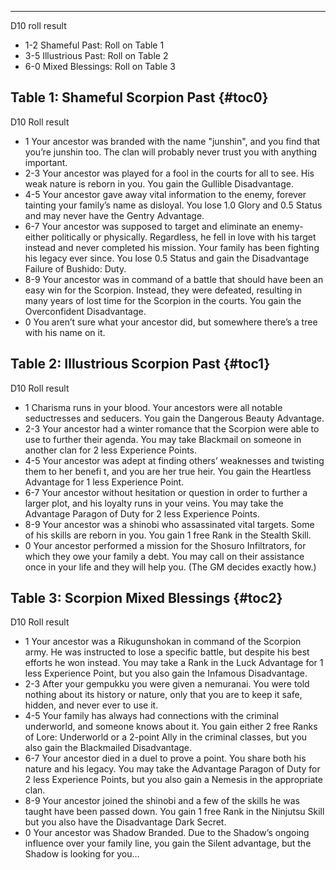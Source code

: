 ---
D10 roll result

- 1-2 Shameful Past: Roll on Table 1
- 3-5 Illustrious Past: Roll on Table 2
- 6-0 Mixed Blessings: Roll on Table 3

## <span>Table 1: Shameful Scorpion Past</span> {#toc0}

D10 Roll result

- 1 Your ancestor was branded with the name &quot;junshin&quot;, and you find that you’re junshin too. The clan will probably never trust you with anything important.
- 2-3 Your ancestor was played for a fool in the courts for all to see. His weak nature is reborn in you. You gain the Gullible Disadvantage.
- 4-5 Your ancestor gave away vital information to the enemy, forever tainting your family’s name as disloyal. You lose 1.0 Glory and 0.5 Status and may never have the Gentry Advantage.
- 6-7 Your ancestor was supposed to target and eliminate an enemy-either politically or physically. Regardless, he fell in love with his target instead and never completed his mission. Your family has been fighting his legacy ever since. You lose 0.5 Status and gain the Disadvantage Failure of Bushido: Duty.
- 8-9 Your ancestor was in command of a battle that should have been an easy win for the Scorpion. Instead, they were defeated, resulting in many years of lost time for the Scorpion in the courts. You gain the Overconfident Disadvantage.
- 0 You aren’t sure what your ancestor did, but somewhere there’s a tree with his name on it.

## <span>Table 2: Illustrious Scorpion Past</span> {#toc1}

D10 Roll result

- 1 Charisma runs in your blood. Your ancestors were all notable seductresses and seducers. You gain the Dangerous Beauty Advantage.
- 2-3 Your ancestor had a winter romance that the Scorpion were able to use to further their agenda. You may take Blackmail on someone in another clan for 2 less Experience Points.
- 4-5 Your ancestor was adept at finding others’ weaknesses and twisting them to her benefi t, and you are her true heir. You gain the Heartless Advantage for 1 less Experience Point.
- 6-7 Your ancestor without hesitation or question in order to further a larger plot, and his loyalty runs in your veins. You may take the Advantage Paragon of Duty for 2 less Experience Points.
- 8-9 Your ancestor was a shinobi who assassinated vital targets. Some of his skills are reborn in you. You gain 1 free Rank in the Stealth Skill.
- 0 Your ancestor performed a mission for the Shosuro Infiltrators, for which they owe your family a debt. You may call on their assistance once in your life and they will help you. (The GM decides exactly how.)

## <span>Table 3: Scorpion Mixed Blessings</span> {#toc2}

D10 Roll result

- 1 Your ancestor was a Rikugunshokan in command of the Scorpion army. He was instructed to lose a specific battle, but despite his best efforts he won instead. You may take a Rank in the Luck Advantage for 1 less Experience Point, but you also gain the Infamous Disadvantage.
- 2-3 After your gempukku you were given a nemuranai. You were told nothing about its history or nature, only that you are to keep it safe, hidden, and never ever to use it.
- 4-5 Your family has always had connections with the criminal underworld, and someone knows about it. You gain either 2 free Ranks of Lore: Underworld or a 2-point Ally in the criminal classes, but you also gain the Blackmailed Disadvantage.
- 6-7 Your ancestor died in a duel to prove a point. You share both his nature and his legacy. You may take the Advantage Paragon of Duty for 2 less Experience Points, but you also gain a Nemesis in the appropriate clan.
- 8-9 Your ancestor joined the shinobi and a few of the skills he was taught have been passed down. You gain 1 free Rank in the Ninjutsu Skill but you also have the Disadvantage Dark Secret.
- 0 Your ancestor was Shadow Branded. Due to the Shadow’s ongoing influence over your family line, you gain the Silent advantage, but the Shadow is looking for you&#8230;

